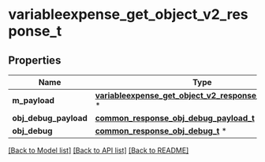 # variableexpense_get_object_v2_response_t

## Properties
Name | Type | Description | Notes
------------ | ------------- | ------------- | -------------
**m_payload** | [**variableexpense_get_object_v2_response_m_payload_t**](variableexpense_get_object_v2_response_m_payload.md) \* |  | 
**obj_debug_payload** | [**common_response_obj_debug_payload_t**](common_response_obj_debug_payload.md) \* |  | [optional] 
**obj_debug** | [**common_response_obj_debug_t**](common_response_obj_debug.md) \* |  | [optional] 

[[Back to Model list]](../README.md#documentation-for-models) [[Back to API list]](../README.md#documentation-for-api-endpoints) [[Back to README]](../README.md)



